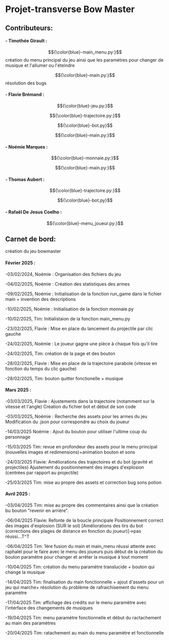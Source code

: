 # Projet-transverse Bow Master

## Contributeurs:
#### - Timothée Girault :

$${\color{blue}-main_menu.py:}$$ création du menu principal du jeu ainsi que les paramètres pour changer de musique et l'allumer ou l'éteindre

$${\color{blue}-main.py:}$$ résolution des bugs

#### - Flavie Brémand :

$${\color{blue}-jeu.py:}$$

$${\color{blue}-trajectoire.py:}$$

$${\color{blue}-bot.py}$$

$${\color{blue}-main.py:}$$

#### - Noémie Marques :

$${\color{blue}-monnaie.py:}$$

$${\color{blue}-main.py:}$$

#### - Thomas Aubert :

$${\color{blue}-trajectoire.py:}$$

$${\color{blue}-bot.py}$$

#### - Rafaël De Jesus Coelho :

$${\color{blue}-menu_joueur.py:}$$

## Carnet de bord:
création du jeu bowmaster

#### Février 2025 :

-03/02/2024, Noémie : Organisation des fichiers du jeu 

-04/02/2025, Noémie : Création des statistiques des armes 

-09/02/2025, Noémie : Initialisation de la fonction run_game dans le fichier main + invention des descriptions

-10/02/2025, Noémie : Initialisation de la fonction monnaie.py

-10/02/2025, Tim: Initialistaion de la fonction main_menu.py

-23/02/2025, Flavie : Mise en place du lancement du projectile par clic gauche

-24/02/2025, Noémie : Le joueur gagne une pièce à chaque fois qu'il tire

-24/02/2025, Tim: création de la page et des bouton

-28/02/2025, Flavie : Mise en place de la trajectoire parabole (vitesse en fonction du temps du clic gauche)

-28/02/2025, Tim: bouton quitter fonctionelle + musique

#### Mars 2025 :

-03/03/2025, Flavie : Ajustements dans la trajectoire (notamment sur la vitesse et l'angle)
                      Création du fichier bot et début de son code

-03/03/2025, Noémie : Recherche des assets pour les armes du jeu
                      Modification du .json pour correspondre au choix du joueur

-14/03/2025 Noémie : Ajout du bouton pour utiliser l'ultime coup du personnage 

-15/03/2025 Tim: revue en profondeur des assets pour le menu principal (nouvelles images et redimensions)+animation bouton et sons

-24/03/2025 Flavie: Améliorations des trajectoires et du bot (gravité et projectiles)
                    Ajustement du positionnement des images d'explosion (centrées par rapport au projectile)

-25/03/2025 Tim: mise au propre des assets et correction bug sons potion

#### Avril 2025 :

-03/04/2025 Tim: mise au propre des commentaires ainsi que la création bu bouton "revenir en arrière".

-06/04/2025 Flavie: Refonte de la boucle principale
                    Positionnement correct des images d'explosion (SUR le sol)
                    [Améliorations des tirs du bot (corrections des plages de distance en fonction du joueur)]->pas réussi...T^T

-06/04/2025 Tim: 1ère fusion du main et main_menu réussi attente avec raphalél pour le faire avec le menu des joueurs puis début de la création du bouton paramètre pour changer et arrêter la musique à tout moment

-10/04/2025 Tim: création du menu paramètre translucide + bouton qui change la musique

-14/04/2025 Tim: finalisation du main fonctionnelle + ajout d'assets pour un jeu qui marche+ résolution du problème de rafraichisement du menu paramètre

-17/04/2025 Tim: affichage des crédits sur le menu paramètre avec l'interface des changements de musiques

-19/04/2025 Tim: menu paramètre fonctionnelle et début du ractachement au main des paramètres

-20/04/2025 Tim: ratachement au main du menu paramètre et fonctionnelle
